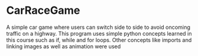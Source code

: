 # CarRaceGame
A simple car game where users can switch side to side to avoid oncoming traffic on a highway.
This program uses simple python concepts learned in this course such as if, while and for loops.
Other concepts like imports and linking images as well as animation were used
